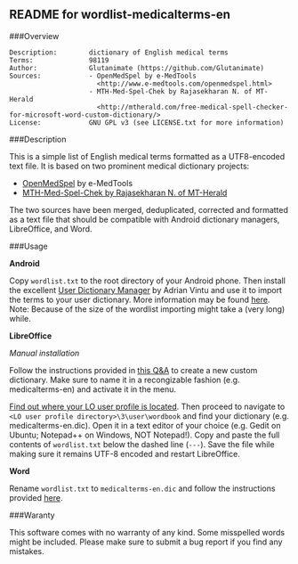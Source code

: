 ## README for wordlist-medicalterms-en


###Overview

    Description:        dictionary of English medical terms
    Terms:              98119
    Author:             Glutanimate (https://github.com/Glutanimate)
    Sources:            - OpenMedSpel by e-MedTools 
                          <http://www.e-medtools.com/openmedspel.html>
                        - MTH-Med-Spel-Chek by Rajasekharan N. of MT-Herald
                          <http://mtherald.com/free-medical-spell-checker-for-microsoft-word-custom-dictionary/>
    License:            GNU GPL v3 (see LICENSE.txt for more information)


###Description

This is a simple list of English medical terms formatted as a UTF8-encoded text file. It is based on two prominent medical dictionary projects:

 - [OpenMedSpel](http://www.e-medtools.com/openmedspel.html) by e-MedTools
 - [MTH-Med-Spel-Chek by Rajasekharan N. of MT-Herald](http://mtherald.com/free-medical-spell-checker-for-microsoft-word-custom-dictionary/)
 
The two sources have been merged, deduplicated, corrected and formatted as a text file that should be compatible with Android dictionary managers, LibreOffice, and Word.


###Usage

**Android**

Copy `wordlist.txt` to the root directory of your Android phone. Then install the excellent [User Dictionary Manager](https://play.google.com/store/apps/details?id=com.usr.dict.mgr) by Adrian Vintu and use it to import the terms to your user dictionary. More information may be found [here](http://udm.adrianvintu.com/). Note: Because of the size of the wordlist importing might take a (very long) while.

**LibreOffice**

*Manual installation*

Follow the instructions provided in [this Q&A](http://ask.libreoffice.org/en/question/11170/create-basic-english-dictionary/?answer=11187#post-id-11187) to create a new custom dictionary. Make sure to name it in a recongizable fashion (e.g. medicalterms-en) and activate it in the menu. 

[Find out where your LO user profile is located](https://wiki.documentfoundation.org/UserProfile#User_profile_location). Then proceed to navigate to `<LO user profile directory>\3\user\wordbook` and find your dictionary (e.g. medicalterms-en.dic). Open it in a text editor of your choice (e.g. Gedit on Ubuntu; Notepad++ on Windows, NOT Notepad!). Copy and paste the full contents of `wordlist.txt` below the dashed line (`---`). Save the file while making sure it remains UTF-8 encoded and restart LibreOffice.

**Word**

Rename `wordlist.txt` to `medicalterms-en.dic` and follow the instructions provided [here](http://support.microsoft.com/kb/322198).


###Waranty

This software comes with no warranty of any kind. Some misspelled words might be included. Please make sure to submit a bug report if you find any mistakes.
